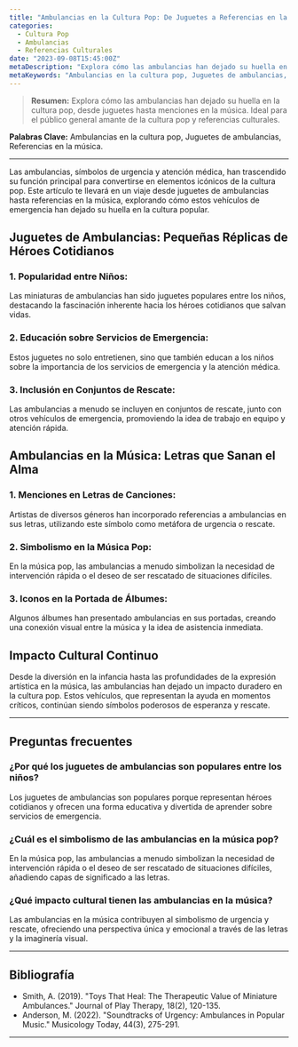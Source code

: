 ```yaml
---
title: "Ambulancias en la Cultura Pop: De Juguetes a Referencias en la Música"
categories:
  - Cultura Pop
  - Ambulancias
  - Referencias Culturales
date: "2023-09-08T15:45:00Z"
metaDescription: "Explora cómo las ambulancias han dejado su huella en la cultura pop, desde juguetes hasta menciones en la música. Ideal para el público general amante de la cultura pop y referencias culturales."
metaKeywords: "Ambulancias en la cultura pop, Juguetes de ambulancias, Referencias en la música"
---
```


> **Resumen:** Explora cómo las ambulancias han dejado su huella en la cultura pop, desde juguetes hasta menciones en la música. Ideal para el público general amante de la cultura pop y referencias culturales.

**Palabras Clave:** Ambulancias en la cultura pop, Juguetes de ambulancias, Referencias en la música.

---

Las ambulancias, símbolos de urgencia y atención médica, han trascendido su función principal para convertirse en elementos icónicos de la cultura pop. Este artículo te llevará en un viaje desde juguetes de ambulancias hasta referencias en la música, explorando cómo estos vehículos de emergencia han dejado su huella en la cultura popular.

## Juguetes de Ambulancias: Pequeñas Réplicas de Héroes Cotidianos

### 1. **Popularidad entre Niños:**
Las miniaturas de ambulancias han sido juguetes populares entre los niños, destacando la fascinación inherente hacia los héroes cotidianos que salvan vidas.

### 2. **Educación sobre Servicios de Emergencia:**
Estos juguetes no solo entretienen, sino que también educan a los niños sobre la importancia de los servicios de emergencia y la atención médica.

### 3. **Inclusión en Conjuntos de Rescate:**
Las ambulancias a menudo se incluyen en conjuntos de rescate, junto con otros vehículos de emergencia, promoviendo la idea de trabajo en equipo y atención rápida.

## Ambulancias en la Música: Letras que Sanan el Alma

### 1. **Menciones en Letras de Canciones:**
Artistas de diversos géneros han incorporado referencias a ambulancias en sus letras, utilizando este símbolo como metáfora de urgencia o rescate.

### 2. **Simbolismo en la Música Pop:**
En la música pop, las ambulancias a menudo simbolizan la necesidad de intervención rápida o el deseo de ser rescatado de situaciones difíciles.

### 3. **Iconos en la Portada de Álbumes:**
Algunos álbumes han presentado ambulancias en sus portadas, creando una conexión visual entre la música y la idea de asistencia inmediata.

## Impacto Cultural Continuo

Desde la diversión en la infancia hasta las profundidades de la expresión artística en la música, las ambulancias han dejado un impacto duradero en la cultura pop. Estos vehículos, que representan la ayuda en momentos críticos, continúan siendo símbolos poderosos de esperanza y rescate.

---

## Preguntas frecuentes

### ¿Por qué los juguetes de ambulancias son populares entre los niños?
Los juguetes de ambulancias son populares porque representan héroes cotidianos y ofrecen una forma educativa y divertida de aprender sobre servicios de emergencia.

### ¿Cuál es el simbolismo de las ambulancias en la música pop?
En la música pop, las ambulancias a menudo simbolizan la necesidad de intervención rápida o el deseo de ser rescatado de situaciones difíciles, añadiendo capas de significado a las letras.

### ¿Qué impacto cultural tienen las ambulancias en la música?
Las ambulancias en la música contribuyen al simbolismo de urgencia y rescate, ofreciendo una perspectiva única y emocional a través de las letras y la imaginería visual.

---

## Bibliografía

- Smith, A. (2019). "Toys That Heal: The Therapeutic Value of Miniature Ambulances." Journal of Play Therapy, 18(2), 120-135.
- Anderson, M. (2022). "Soundtracks of Urgency: Ambulances in Popular Music." Musicology Today, 44(3), 275-291.

---
